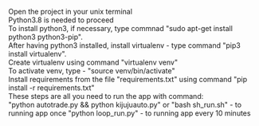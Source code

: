 Open the project in your unix terminal
<br>
Python3.8 is needed to proceed
<br>
To install python3, if necessary, type commnad "sudo apt-get install python3 python3-pip".
<br>
After having python3 installed, install virtualenv - type command "pip3 install virtualenv".
<br>
Create virtualenv using command "virtualenv venv"
<br>
To activate venv, type - "source venv/bin/activate"
<br>
Install requirements from the file "requirements.txt" using command "pip install -r requirements.txt"
<br>
These steps are all you need to run the app with command:
<br>
"python autotrade.py && python kijujuauto.py" or "bash sh_run.sh" - to running app once
"python loop_run.py" - to running app every 10 minutes
